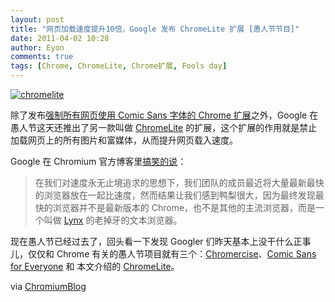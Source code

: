 ```yaml
---
layout: post
title: "网页加载速度提升10倍，Google 发布 ChromeLite 扩展 [愚人节节目]"
date: 2011-04-02 10:28
author: Eyon
comments: true
tags: [Chrome, ChromeLite, Chrome扩展, Fools day]
---
```

<a href="http://img.chromi.org/2011/04/chromelite.png">![](http://img.chromi.org/2011/04/chromelite.png "chromelite")</a>

除了发布[强制所有网页使用 Comic Sans 字体的 Chrome 扩展](http://www.chromi.org/archives/11239)之外，Google 在愚人节这天还推出了另一款叫做 [ChromeLite](https://chrome.google.com/extensions/detail/bjekedpipaedojkbialnhabcecmfpofh) 的扩展，这个扩展的作用就是禁止加载网页上的所有图片和富媒体，从而提升网页载入速度。

Google 在 Chromium 官方博客里[搞笑的说](http://blog.chromium.org/2011/04/taking-chrome-to-lite-speeds.html)：



>在我们对速度永无止境追求的思想下，我们团队的成员最近将大量最新最快的浏览器放在一起比速度，然而结果让我们感到鸭梨很大，因为最终发现最快的浏览器并不是最新版本的 Chrome，也不是其他的主流浏览器，而是一个叫做 [Lynx](http://en.wikipedia.org/wiki/Lynx_(web_browser)) 的老掉牙的文本浏览器。



现在愚人节已经过去了，回头看一下发现 Googler 们昨天基本上没干什么正事儿，仅仅和 Chrome 有关的愚人节项目就有三个：[Chromercise](http://www.chromi.org/archives/11217)、[Comic Sans for Everyone](http://www.chromi.org/archives/11239) 和 本文介绍的 [ChromeLite](https://chrome.google.com/extensions/detail/bjekedpipaedojkbialnhabcecmfpofh)。

via [ChromiumBlog](http://blog.chromium.org/2011/04/taking-chrome-to-lite-speeds.html)

